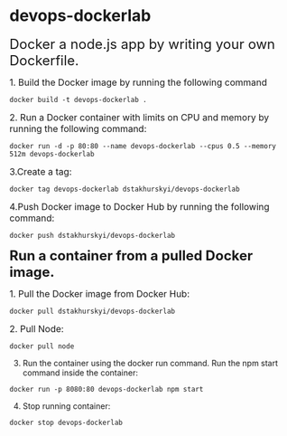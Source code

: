 # devops-dockerlab
<font size = "5"> Docker a node.js app by writing your own Dockerfile. </font>

<font size = "3"> 1. Build the Docker image by running the following command  </font>
```
docker build -t devops-dockerlab .
```
<font size = "3"> 2. Run a Docker container with limits on CPU and memory by running the following command:  </font>
```
docker run -d -p 80:80 --name devops-dockerlab --cpus 0.5 --memory 512m devops-dockerlab
```
<font size = "3"> 3.Create a tag:  </font>
```
docker tag devops-dockerlab dstakhurskyi/devops-dockerlab
```
<font size = "3"> 4.Push Docker image to Docker Hub by running the following command:  </font>
```
docker push dstakhurskyi/devops-dockerlab
```

<font size = "5"> <b> Run a container from a pulled Docker image. </b> </font>

<font size = "3"> 1. Pull the Docker image from Docker Hub: </font>
```
docker pull dstakhurskyi/devops-dockerlab
```
<font size = "3"> 2. Pull Node: </font>
```
docker pull node
```
3. Run the container using the docker run command. Run the npm start command inside the container:
 ```
docker run -p 8080:80 devops-dockerlab npm start
```
4. Stop running container:
```
docker stop devops-dockerlab
```
